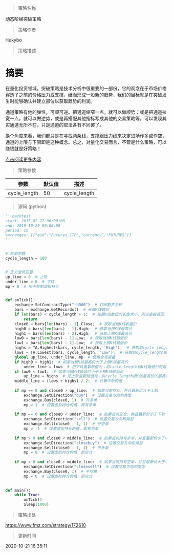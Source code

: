 
> 策略名称

动态阶梯突破策略

> 策略作者

Hukybo

> 策略描述

# 摘要
在量化投资领域，突破策略是技术分析中很重要的一部份，它的观念在于市场价格穿透了之前的价格压力或支撑，继而形成一股新的趋势，我们的目标就是在突破发生时能够确认并建立部位以获取趋势的利润。

通道策略有他的弹性，可顺可逆。把通道缩窄一点，就可以做顺势；或是把通道拉宽一点，就可以做逆势，或是再搭配其他指标写成其他的交易策略等。可以发现其实通道无所不在，只是通道的取法各有不同罢了。

换个角度来看，我们都只是在寻找两条线，支撑跟压力线来决定进场作多或作空，通道的上限与下限即是这种概念。总之，对量化交易而言，不管是什么策略，可以赚钱就是好策略！

[点击阅读更多内容](https://www.fmz.com/bbs-topic/4549)

> 策略参数



|参数|默认值|描述|
|----|----|----|
|cycle_length|50|cycle_length|


> 源码 (python)

``` python
'''backtest
start: 2015-02-22 00:00:00
end: 2019-10-29 00:00:00
period: 1h
exchanges: [{"eid":"Futures_CTP","currency":"FUTURES"}]
'''


# 外部参数
cycle_length = 100


# 定义全局变量
up_line = 0  # 上轨
under_line = 0  # 下轨
mp = 0  # 用于控制虚拟持仓


def onTick():
    exchange.SetContractType("rb000")  # 订阅期货品种
    bars = exchange.GetRecords()  # 获取K线数组
    if len(bars) < cycle_length + 1:  # 如果K线数组的长度太小，所以直接返回
        return
    close0 = bars[len(bars) - 1].Close;  # 获取当根K线收盘价
    high0 = bars[len(bars) - 1].High;  # 获取当根K线最高价
    high1 = bars[len(bars) - 2].High;  # 获取上根K线最高价
    low0 = bars[len(bars) - 1].Low;  # 获取当根K线最低价
    low1 = bars[len(bars) - 2].Low;  # 获取上根K线最低价
    highs = TA.Highest(bars, cycle_length, 'High');  # 获取前cycle_length根K线最高价的最高价
    lows = TA.Lowest(bars, cycle_length, 'Low');  # 获取前cycle_length根K线最低价的最低价
    global up_line, under_line, mp  # 使用全局变量
    if high0 > high1:  # 如果当根K线最高价大于上根K线最高价
        under_line = lows  # 把下轨重新赋值为：前cycle_length根K线最低价的最低价
    if low0 < low1:  # 如果当根K线最低价小于上根K线最低价
        up_line = highs  # 把上轨重新赋值为：前cycle_length根K线最高价的最高价
    middle_line = (lows + highs) / 2;  # 计算中轨的值
    
    if mp == 0 and close0 > up_line:  # 如果当前空仓，并且最新价大于上轨
        exchange.SetDirection("buy")  # 设置交易方向和类型
        exchange.Buy(close0, 1)  # 开多单
        mp = 1  # 设置虚拟持仓的值，即有多单
        
    if mp == 0 and close0 < under_line:  # 如果当前空仓，并且最新价小于下轨
        exchange.SetDirection("sell")  # 设置交易方向和类型
        exchange.Sell(close0 - 1, 1)  # 开空单
        mp = -1  # 设置虚拟持仓的值，即有空单
        
    if mp > 0 and close0 < middle_line:  # 如果当前持有多单，并且最新价小于中轨
        exchange.SetDirection("closebuy")  # 设置交易方向和类型
        exchange.Sell(close0 - 1, 1)  # 平多单
        mp = 0  # 设置虚拟持仓的值，即空仓
        
    if mp < 0 and close0 > middle_line:  # 如果当前持有空单，并且最新价大于中轨
        exchange.SetDirection("closesell")  # 设置交易方向和类型
        exchange.Buy(close0, 1)  # 平空单
        mp = 0  # 设置虚拟持仓的值，即空仓
    

def main():
    while True:
        onTick()
        Sleep(1000)

```

> 策略出处

https://www.fmz.com/strategy/172610

> 更新时间

2020-10-21 16:35:11
